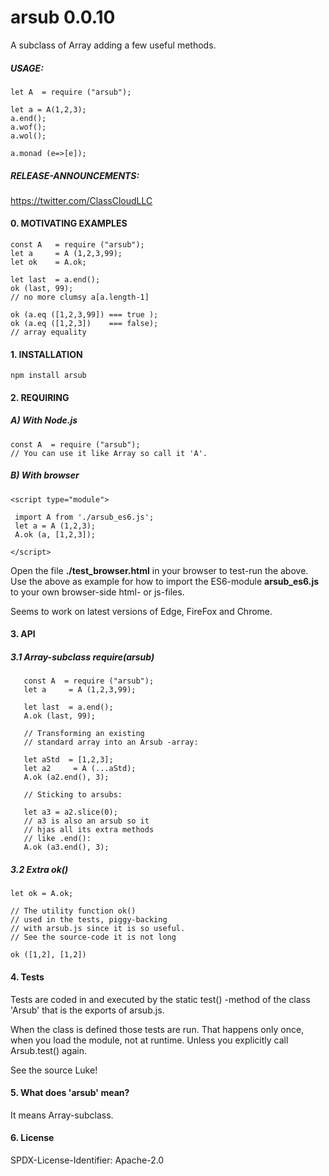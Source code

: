 # arsub 0.0.10

A subclass of Array adding
a few useful methods.
 

##### USAGE:

    let A  = require ("arsub");
        
    let a = A(1,2,3);
    a.end();
    a.wof();
    a.wol();

    a.monad (e=>[e]);


##### RELEASE-ANNOUNCEMENTS:
   
https://twitter.com/ClassCloudLLC
   
   
#### 0. MOTIVATING EXAMPLES

    const A   = require ("arsub");
    let a     = A (1,2,3,99);
    let ok    = A.ok;

    let last  = a.end();
    ok (last, 99);
    // no more clumsy a[a.length-1]

    ok (a.eq ([1,2,3,99]) === true );
    ok (a.eq ([1,2,3])    === false);
    // array equality





#### 1. INSTALLATION
    npm install arsub
    
#### 2. REQUIRING

##### A) With Node.js

    const A  = require ("arsub");
    // You can use it like Array so call it 'A'.


##### B) With  browser

    <script type="module">

     import A from './arsub_es6.js';
     let a = A (1,2,3);
     A.ok (a, [1,2,3]);

    </script>

Open the file
 **./test_browser.html**  in your
 browser to test-run the above.
 Use the above as example for
 how to import  the ES6-module
  **arsub_es6.js** to your own
  browser-side html- or js-files.



Seems to work on latest versions of Edge,
FireFox and Chrome.

#### 3. API  

##### 3.1 Array-subclass require(arsub)

       const A  = require ("arsub");
       let a     = A (1,2,3,99);

       let last  = a.end();
       A.ok (last, 99);

       // Transforming an existing
       // standard array into an Arsub -array:

       let aStd  = [1,2,3];
       let a2     = A (...aStd);
       A.ok (a2.end(), 3);

       // Sticking to arsubs:

       let a3 = a2.slice(0);
       // a3 is also an arsub so it
       // hjas all its extra methods
       // like .end():
       A.ok (a3.end(), 3);



##### 3.2 Extra ok()

    let ok = A.ok;

    // The utility function ok()
    // used in the tests, piggy-backing
    // with arsub.js since it is so useful.
    // See the source-code it is not long

    ok ([1,2], [1,2])

#### 4. Tests

Tests are coded in and executed by
the static test() -method of the
class 'Arsub' that is the exports of
arsub.js.

When the class is defined those
tests are run. That happens
only once, when you load the module,
not at runtime. Unless you explicitly
call Arsub.test() again.

See the source Luke!
   
#### 5. What does 'arsub' mean?
It means Array-subclass.

#### 6. License
SPDX-License-Identifier: Apache-2.0


